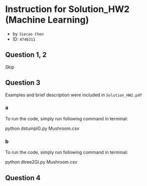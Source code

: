 # Instruction for Solution_HW2 (Machine Learning) 
- by `Jiecao Chen`
- ID: `4746311`

## Question 1, 2
Skip

## Question 3
Examples and brief description were included in `Solution_HW2.pdf`
### a
To run the code, simply run following command in terminal:

   python dstumpIG.py Mushroom.csv 

### b
To run the code, simply run following command in terminal:

   python dtree2GI.py Mushroom.csv 

## Question 4
